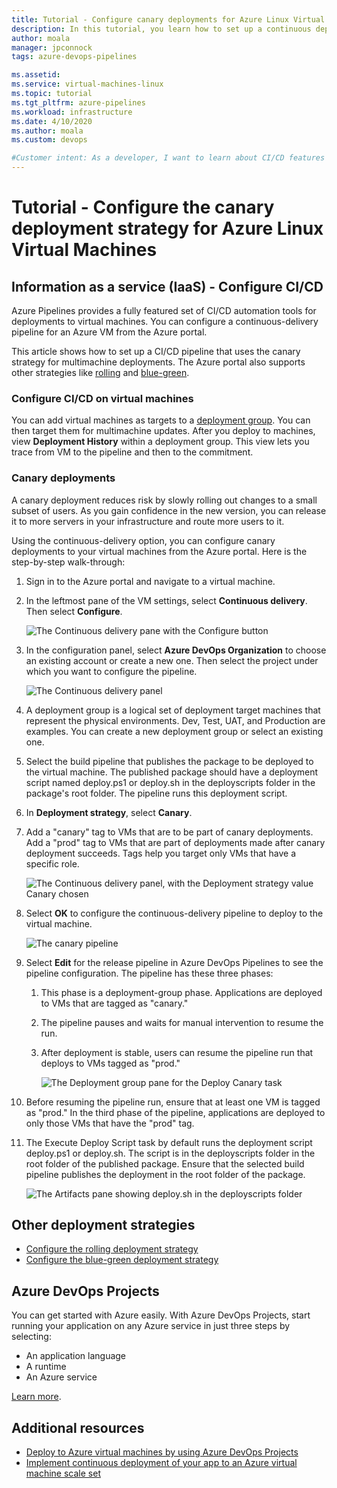 ```yaml
---
title: Tutorial - Configure canary deployments for Azure Linux Virtual Machines
description: In this tutorial, you learn how to set up a continuous deployment (CD) pipeline. This pipeline updates a group of Azure Linux virtual machines using the canary deployment strategy.
author: moala
manager: jpconnock
tags: azure-devops-pipelines

ms.assetid: 
ms.service: virtual-machines-linux
ms.topic: tutorial
ms.tgt_pltfrm: azure-pipelines
ms.workload: infrastructure
ms.date: 4/10/2020
ms.author: moala
ms.custom: devops

#Customer intent: As a developer, I want to learn about CI/CD features in Azure so that I can use Azure DevOps services like Azure Pipelines to build and deploy my applications automatically.
---
```


# Tutorial - Configure the canary deployment strategy for Azure Linux Virtual Machines

## Information as a service (IaaS) - Configure CI/CD

Azure Pipelines provides a fully featured set of CI/CD automation tools for deployments to virtual machines. You can configure a continuous-delivery pipeline for an Azure VM from the Azure portal.

This article shows how to set up a CI/CD pipeline that uses the canary strategy for multimachine deployments. The Azure portal also supports other strategies like [rolling](https://aka.ms/AA7jlh8) and [blue-green](https://aka.ms/AA83fwu).

### Configure CI/CD on virtual machines

You can add virtual machines as targets to a [deployment group](https://docs.microsoft.com/azure/devops/pipelines/release/deployment-groups). You can then target them for multimachine updates. After you deploy to machines, view **Deployment History** within a deployment group. This view lets you trace from VM to the pipeline and then to the commitment.

### Canary deployments

A canary deployment reduces risk by slowly rolling out changes to a small subset of users. As you gain confidence in the new version, you can release it to more servers in your infrastructure and route more users to it.

Using the continuous-delivery option, you can configure canary deployments to your virtual machines from the Azure portal. Here is the step-by-step walk-through:

1. Sign in to the Azure portal and navigate to a virtual machine.
1. In the leftmost pane of the VM settings, select **Continuous delivery**. Then select **Configure**.

   ![The Continuous delivery pane with the Configure button](media/tutorial-devops-azure-pipelines-classic/azure-devops-configure.png)

1. In the configuration panel, select **Azure DevOps Organization** to choose an existing account or create a new one. Then select the project under which you want to configure the pipeline.  

   ![The Continuous delivery panel](media/tutorial-devops-azure-pipelines-classic/azure-devops-rolling.png)

1. A deployment group is a logical set of deployment target machines that represent the physical environments. Dev, Test, UAT, and Production are examples. You can create a new deployment group or select an existing one.
1. Select the build pipeline that publishes the package to be deployed to the virtual machine. The published package should have a deployment script named deploy.ps1 or deploy.sh in the deployscripts folder in the package's root folder. The pipeline runs this deployment script.
1. In **Deployment strategy**, select **Canary**.
1. Add a "canary" tag to VMs that are to be part of canary deployments. Add a "prod" tag to VMs that are part of deployments made after canary deployment succeeds. Tags help you target only VMs that have a specific role.

   ![The Continuous delivery panel, with the Deployment strategy value Canary chosen](media/tutorial-devops-azure-pipelines-classic/azure-devops-configure-canary.png)

1. Select **OK** to configure the continuous-delivery pipeline to deploy to the virtual machine.

   ![The canary pipeline](media/tutorial-devops-azure-pipelines-classic/azure-devops-configure-canary.png)

1. Select **Edit** for the release pipeline in Azure DevOps Pipelines to see the pipeline configuration. The pipeline has these three phases:

   1. This phase is a deployment-group phase. Applications are deployed to VMs that are tagged as "canary."
   1. The pipeline pauses and waits for manual intervention to resume the run.
   1. After deployment is stable, users can resume the pipeline run that deploys to VMs tagged as "prod."

      ![The Deployment group pane for the Deploy Canary task](media/tutorial-devops-azure-pipelines-classic/azure-devops-canary-task.png)

1. Before resuming the pipeline run, ensure that at least one VM is tagged as "prod." In the third phase of the pipeline, applications are deployed to only those VMs that have the "prod" tag.

1. The Execute Deploy Script task by default runs the deployment script deploy.ps1 or deploy.sh. The script is in the deployscripts folder in the root folder of the published package. Ensure that the selected build pipeline publishes the deployment in the root folder of the package.

   ![The Artifacts pane showing deploy.sh in the deployscripts folder](media/tutorial-deployment-strategy/package.png)

## Other deployment strategies
- [Configure the rolling deployment strategy](https://aka.ms/AA7jlh8)
- [Configure the blue-green deployment strategy](https://aka.ms/AA83fwu)

## Azure DevOps Projects

You can get started with Azure easily. With Azure DevOps Projects, start running your application on any Azure service in just three steps by selecting:

- An application language
- A runtime
- An Azure service

[Learn more](https://azure.microsoft.com/features/devops-projects/).

## Additional resources

- [Deploy to Azure virtual machines by using Azure DevOps Projects](https://docs.microsoft.com/azure/devops-project/azure-devops-project-vms)
- [Implement continuous deployment of your app to an Azure virtual machine scale set](https://docs.microsoft.com/azure/devops/pipelines/apps/cd/azure/deploy-azure-scaleset)
